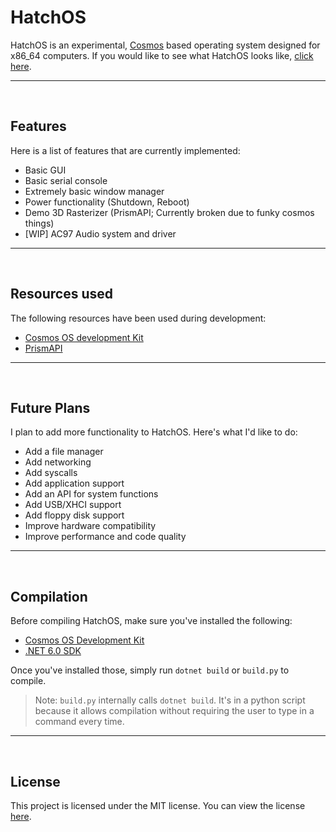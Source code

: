 # HatchOS
HatchOS is an experimental, [Cosmos](https://www.github.com/CosmosOS/Cosmos) based operating system designed for x86_64 computers. If you would like to see what HatchOS looks like, [click here](https://www.github.com/memescoep/HatchOS/tree/main/media/media.md).
<hr/>
<br/>

## Features
Here is a list of features that are currently implemented:
* Basic GUI
* Basic serial console
* Extremely basic window manager
* Power functionality (Shutdown, Reboot)
* Demo 3D Rasterizer (PrismAPI; Currently broken due to funky cosmos things)
* [WIP] AC97 Audio system and driver
<hr/>
<br/>

## Resources used
The following resources have been used during development:
* [Cosmos OS development Kit](https://www.github.com/CosmosOS/Cosmos)
* [PrismAPI](https://github.com/Project-Prism/Prism-OS/tree/main/PrismAPI)
<hr/>
<br/>

## Future Plans
I plan to add more functionality to HatchOS. Here's what I'd like to do:
* Add a file manager
* Add networking
* Add syscalls
* Add application support
* Add an API for system functions
* Add USB/XHCI support
* Add floppy disk support
* Improve hardware compatibility
* Improve performance and code quality
<hr/>
<br/>

## Compilation
Before compiling HatchOS, make sure you've installed the following:
* [Cosmos OS Development Kit](https://www.github.com/CosmosOS/Cosmos)
* [.NET 6.0 SDK](https://dotnet.microsoft.com/en-us/download/dotnet/6.0)

Once you've installed those, simply run `dotnet build` or `build.py` to compile.
>Note: `build.py` internally calls `dotnet build`. It's in a python script because it allows compilation without requiring the user to type in a command every time.
<hr/>
<br/>

## License
This project is licensed under the MIT license. You can view the license [here](https://github.com/MEMESCOEP/HatchOS/blob/main/LICENSE).
